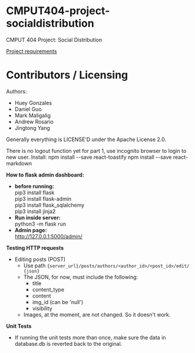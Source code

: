 CMPUT404-project-socialdistribution
===================================

CMPUT 404 Project: Social Distribution

[Project requirements](https://github.com/uofa-cmput404/project-socialdistribution/blob/master/project.org) 

Contributors / Licensing
========================

Authors:
    
* Huey Gonzales
* Daniel Guo
* Mark Maligalig
* Andrew Rosario
* Jingtong Yang

Generally everything is LICENSE'D under the Apache License 2.0.

There is no logout function yet for part 1, use incognito browser to login to new user.
Install:
npm install --save react-toastify
npm install --save react-markdown

**How to flask admin dashboard:**
- **before running:**\
      pip3 install flask\
      pip3 install flask-admin\
      pip3 install flask_sqlalchemy\
      pip3 install jinja2
- **Run inside server:**\
      python3 -m flask run
- **Admin page:**\
      http://127.0.0.1:5000/admin/ 

**Testing HTTP requests**
- Editing posts (POST)
  - Use path ```{server_url}/posts/authors/<author_id>/<post_id>/edit/ {json}```
  - The JSON, for now, must include the following:
    - title
    - content_type
    - content
    - img_id (can be 'null')
    - visibility
  - Images, at the moment, are not changed. So it doesn't work.

**Unit Tests**
- If running the unit tests more than once, make sure the data in database.db is reverted back to the original.
